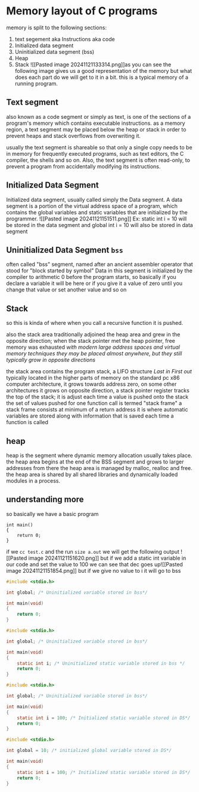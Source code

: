 # Memory layout of C programs

memory is split to the following sections:
1. text segement aka Instructions aka code
2. Initialized data segment
3. Uninitialized data segment (bss)
4. Heap
5. Stack
![[Pasted image 20241121133314.png]]as you can see the following image gives us a good representation of the memory but what does each part do we will get to it in a bit.
this is a typical memory of a running program.
## Text segment
also known as a code segment or simply as text, is one of the sections of a program's memory which contains executable instructions. as a memory region, a text segment may be placed below the heap or stack in order to prevent heaps and stack overflows from overwriting it.

usually the text segment is shareable so that only a single copy needs to be in memory for frequently executed programs, such as text editors, the C compiler, the shells and so on. Also, the text segment is often read-only, to prevent a program from accidentally modifying its instructions.

## Initialized Data Segment
Initialized data segment, usually called simply the Data segment. A data segment is a portion of the virtual address space of a program, which contains the global variables and static variables that are initialized by the programmer. ![[Pasted image 20241121151511.png]]
Ex: static int i = 10 will be stored in the data segment and global int i = 10 will also be stored in data segment
## Uninitialized Data Segment `bss`
often called "bss" segment, named after an ancient assembler operator that stood for "block started by symbol" Data in this segment is initialized by the compiler to arithmetic 0 before the program starts, so basically if you declare a variable it will be here or if you give it a value of zero until you change that value or set another value and so on
## Stack
so this is kinda of where when you call a recursive function it is pushed.

also the stack area traditionally adjoined the heap area and grew in the opposite direction; when the stack pointer met the heap pointer, free memory was exhausted *with modern large address spaces and virtual memory techniques they may be placed almost anywhere, but they still typically grow in opposite directions* 

the stack area contains the program stack, a LIFO structure *Last in First out* typically located in the higher parts of memory on the standard pc x86 computer architecture, it grows towards address zero, on some other architectures it grows on opposite direction, a stack pointer register tracks the top of the stack; it is adjust each time a value is pushed onto the stack the set of values pushed for one function call is termed "stack frame" a stack frame consists at minimum of a return address
it is where automatic variables are stored along with information that is saved each time a function is called
## heap
heap is the segment where dynamic memory allocation usually takes place. the heap area begins at the end of the BSS segment and grows to larger addresses from there the heap area is managed by malloc, realloc and free.
the heap area is shared by all shared libraries and dynamically loaded modules in a process.

## understanding more
so basically we have a basic program
```
int main()
{
	return 0;
}
```
if we `cc test.c` and the run `size a.out` we will get the following output
![[Pasted image 20241121151620.png]]
but if we add a static int variable in our code and set the value to 100 we can see that dec goes up![[Pasted image 20241121151854.png]]
but if we give no value to i it will go to bss 
```c
#include <stdio.h>

int global; /* Uninitialized variable stored in bss*/

int main(void)
{
    return 0;
}
```

```c
#include <stdio.h>

int global; /* Uninitialized variable stored in bss*/

int main(void)
{
    static int i; /* Uninitialized static variable stored in bss */
    return 0;
}
```

```c
#include <stdio.h>

int global; /* Uninitialized variable stored in bss*/

int main(void)
{
    static int i = 100; /* Initialized static variable stored in DS*/
    return 0;
}
```

```c
#include <stdio.h>

int global = 10; /* initialized global variable stored in DS*/

int main(void)
{
    static int i = 100; /* Initialized static variable stored in DS*/
    return 0;
}
```
